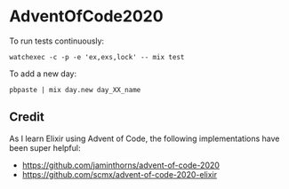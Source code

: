 # AdventOfCode2020

To run tests continuously:

```
watchexec -c -p -e 'ex,exs,lock' -- mix test
```

To add a new day:

```
pbpaste | mix day.new day_XX_name
```

## Credit
As I learn Elixir using Advent of Code, the following implementations have been super helpful:
- https://github.com/jaminthorns/advent-of-code-2020
- https://github.com/scmx/advent-of-code-2020-elixir